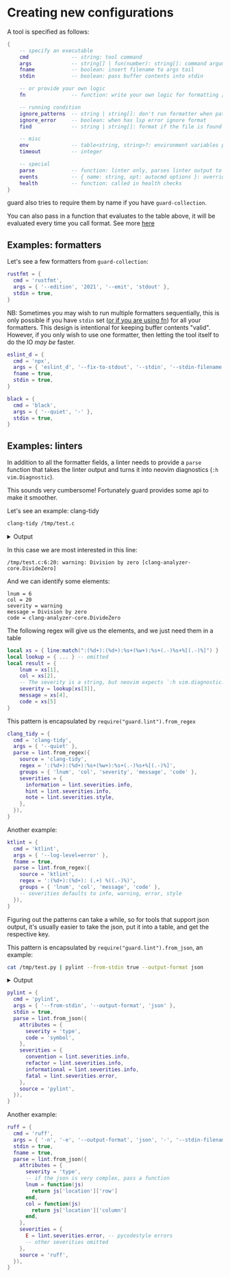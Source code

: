# Creating new configurations

A tool is specified as follows:

```lua
{
    -- specify an executable
    cmd              -- string: tool command
    args             -- string[] | fun(number): string[]: command arguments
    fname            -- boolean: insert filename to args tail
    stdin            -- boolean: pass buffer contents into stdin

    -- or provide your own logic
    fn               -- function: write your own logic for formatting / linting, more in ADVANCED.md

    -- running condition
    ignore_patterns  -- string | string[]: don't run formatter when pattern match against file name
    ignore_error     -- boolean: when has lsp error ignore format
    find             -- string | string[]: format if the file is found in the lsp root dir

    -- misc
    env              -- table<string, string>?: environment variables passed to cmd (key value pair)
    timeout          -- integer

    -- special
    parse            -- function: linter only, parses linter output to neovim diagnostic
    events           -- { name: string, opt: autocmd options }: override default events, for formatter autocmds only the first one is used (passed in from `:fmt`)
    health           -- function: called in health checks
}
```

guard also tries to require them by name if you have `guard-collection`.

You can also pass in a function that evaluates to the table above, it will be evaluated every time you call format. See more [here](https://github.com/nvimdev/guard.nvim/blob/main/ADVANCED.md#dynamic-formatters)

## Examples: formatters

Let's see a few formatters from `guard-collection`:

```lua
rustfmt = {
  cmd = 'rustfmt',
  args = { '--edition', '2021', '--emit', 'stdout' },
  stdin = true,
}
```

NB: Sometimes you may wish to run multiple formatters sequentially, this is only possible if you have `stdin` set ([or if you are using fn](./ADVANCED.md)) for all your formatters. This design is intentional for keeping buffer contents "valid". However, if you only wish to use one formatter, then letting the tool itself to do the IO _may be_ faster.

```lua
eslint_d = {
  cmd = 'npx',
  args = { 'eslint_d', '--fix-to-stdout', '--stdin', '--stdin-filename' },
  fname = true,
  stdin = true,
}

black = {
  cmd = 'black',
  args = { '--quiet', '-' },
  stdin = true,
}
```

## Examples: linters

In addition to all the formatter fields, a linter needs to provide a `parse` function that takes the linter output and turns it into neovim diagnostics (`:h vim.Diagnostic`).

This sounds very cumbersome! Fortunately guard provides some api to make it smoother.

Let's see an example: clang-tidy

```bash
clang-tidy /tmp/test.c
```

<details>
<summary>Output</summary>

```
Error while trying to load a compilation database:
Could not auto-detect compilation database for file "/tmp/test.c"
No compilation database found in /tmp or any parent directory
fixed-compilation-database: Error while opening fixed database: No such file or directory
json-compilation-database: Error while opening JSON database: No such file or directory
Running without flags.
1 warning generated.
/tmp/test.c:6:20: warning: Division by zero [clang-analyzer-core.DivideZero]
/tmp/test.c:6:20: warning: Division by zero [clang-analyzer-core.DivideZero]
    6 |     printf("%d", x / y);
      |                  ~~^~~
/tmp/test.c:5:5: note: 'y' initialized to 0
    5 |     int y = 0;
      |     ^~~~~
/tmp/test.c:6:20: note: Division by zero
    6 |     printf("%d", x / y);
      |                  ~~^~~

```

</details>

In this case we are most interested in this line:

```
/tmp/test.c:6:20: warning: Division by zero [clang-analyzer-core.DivideZero]
```

And we can identify some elements:

```
lnum = 6
col = 20
severity = warning
message = Division by zero
code = clang-analyzer-core.DivideZero
```

The following regex will give us the elements, and we just need them in a table

```lua
local xs = { line:match(":(%d+):(%d+):%s+(%w+):%s+(.-)%s+%[(.-)%]") }
local lookup = { ... } -- omitted
local result = {
    lnum = xs[1],
    col = xs[2],
    -- The severity is a string, but neovim expects `:h vim.diagnostic.severity`
    severity = lookup[xs[3]],
    message = xs[4],
    code = xs[5]
}
```

This pattern is encapsulated by `require("guard.lint").from_regex`

```lua
clang_tidy = {
  cmd = 'clang-tidy',
  args = { '--quiet' },
  parse = lint.from_regex({
    source = 'clang-tidy',
    regex = ':(%d+):(%d+):%s+(%w+):%s+(.-)%s+%[(.-)%]',
    groups = { 'lnum', 'col', 'severity', 'message', 'code' },
    severities = {
      information = lint.severities.info,
      hint = lint.severities.info,
      note = lint.severities.style,
    },
  }),
}
```

Another example:

```lua
ktlint = {
  cmd = 'ktlint',
  args = { '--log-level=error' },
  fname = true,
  parse = lint.from_regex({
    source = 'ktlint',
    regex = ':(%d+):(%d+): (.+) %((.-)%)',
    groups = { 'lnum', 'col', 'message', 'code' },
    -- severities defaults to info, warning, error, style
  }),
}
```

Figuring out the patterns can take a while, so for tools that support json output, it's usually easier to take the json, put it into a table, and get the respective key.

This pattern is encapsulated by `require("guard.lint").from_json`, an example:

```bash
cat /tmp/test.py | pylint --from-stdin true --output-format json
```

<details>
<summary>Output</summary>
    
```
[
    {
        "type": "convention",
        "module": "true",
        "obj": "",
        "line": 89,
        "column": 0,
        "endLine": null,
        "endColumn": null,
        "path": "true",
        "symbol": "line-too-long",
        "message": "Line too long (125/100)",
        "message-id": "C0301"
    },
    {
        "type": "convention",
        "module": "true",
        "obj": "",
        "line": 215,
        "column": 0,
        "endLine": null,
        "endColumn": null,
        "path": "true",
        "symbol": "line-too-long",
        "message": "Line too long (108/100)",
        "message-id": "C0301"
    }
]

````
</details>

```lua
pylint = {
  cmd = 'pylint',
  args = { '--from-stdin', '--output-format', 'json' },
  stdin = true,
  parse = lint.from_json({
    attributes = {
      severity = 'type',
      code = 'symbol',
    },
    severities = {
      convention = lint.severities.info,
      refactor = lint.severities.info,
      informational = lint.severities.info,
      fatal = lint.severities.error,
    },
    source = 'pylint',
  }),
}
````

Another example:

```lua
ruff = {
  cmd = 'ruff',
  args = { '-n', '-e', '--output-format', 'json', '-', '--stdin-filename' },
  stdin = true,
  fname = true,
  parse = lint.from_json({
    attributes = {
      severity = 'type',
      -- if the json is very complex, pass a function
      lnum = function(js)
        return js['location']['row']
      end,
      col = function(js)
        return js['location']['column']
      end,
    },
    severities = {
      E = lint.severities.error, -- pycodestyle errors
      -- other severities omitted
    },
    source = 'ruff',
  }),
}
```
